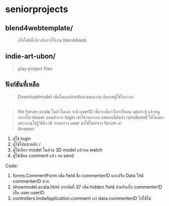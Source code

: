 ﻿# seniorprojects

## blend4webtemplate/
> เก็บไฟล์ที่เกี่ยวกับการใช้งาน blend4web

## indie-art-ubon/
> play project files

## ฟังก์ชันที่เหลือ
> Downloadmodel
> เพิ่มโมเดลเข้าแฟ้มสะสมผลงาน 
> ติดตามผู้ใช้ในระบบ


##
>file forum.scala ในตัวโมเดล จะมี userID เพื่อจะเช็คว่าใครเป็นคน upกระทู้  แล้วหนูอยากได้ iduser ตอนทำการ login เข้าใช้งานระบบ 
	แต่ตอนนี้มันยัง ramdomid ให้ใหม่คะ เพราะหนุไม่รู้วิธีดึง id จากตาราง user มาใช้ในตาราง forum คะ  
Answer: 
1. ผู้ใช้ login 
2. ผู้ใช้ไปหน้าหลัก /
3. ผู้ใช้เลือก model ในส่วน 3D model แล้วกด watch
4. ผู้ใช้เขียน comment แล้ว กด send

Code: 
1. forms.CommentForm เพิ่ม field ชื่อ commenterID และปรับ Data ให้มี commenterID ด้วย
2. showmodel.scala.html บรรทัดที่ 37 เพิ่ม hidden field สำหรับเก็บ commenterID เป็น user.userID
3. controllers.IndieApplication.comment เอา data.commenterID ไปใช้ได้

	

